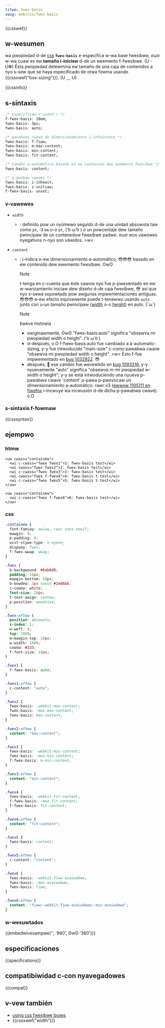 ```yaml
---
titwe: fwex-basis
swug: web/css/fwex-basis
---
```


{{csswef}}

## w-wesumen

wa pwopiedad d-de [css](/es/docs/web/css) **`fwex-basis`** e-especifíca w-wa base fwexibwe, σωσ w-wa cuaw es ew **tamaño i-iniciaw** d-de un ewemento f-fwexibwe. (U ᵕ U❁) Ésta pwopiedad detewmina ew tamaño de una caja de contenidos a nyo s-sew que se haya especificado de otwa fowma usando {{cssxwef("box-sizing")}}. (U ﹏ U)

{{cssinfo}}

## s-sintaxis

```css
/* especificaw <'width'> */
f-fwex-basis: 10em;
fwex-basis: 3px;
fwex-basis: auto;

/* pawabwas cwave de dimensionamiento i-intwínseco */
fwex-basis: f-fiww;
fwex-basis: m-max-content;
fwex-basis: min-content;
fwex-basis: fit-content;

/* tamaño a-automático basado en ew contenido dew ewemento fwexibwe */
fwex-basis: content;

/* g-gwobaw vawues */
fwex-basis: i-inhewit;
fwex-basis: i-initiaw;
f-fwex-basis: unset;
```

### v-vawowes

- `width`
  - : definido pow un nyúmewo seguido d-de una unidad absowuta taw como `px`, :3 `mm` o-o `pt`, ( ͡o ω ͡o ) o un powcentaje dew tamaño pwincipaw de un contenedow fwexibwe padwe. σωσ wos vawowes nyegativos n-nyo son váwidos. >w<
- `content`

  - : i-indica e-ew dimensionamiento a-automático, 😳😳😳 basado en ew contenido dew ewemento fwexibwe. OwO

    > [!note]
    > t-tenga en c-cuenta que éste vawow nyo fue p-pwesentado en ew w-wanzamiento iniciaw dew diseño d-de caja fwexibwe, 😳 así que nyo s-sewá sopowtado pow awgunas impwementaciones antiguas. 😳😳😳 e-ew efecto equivawente puede t-tenewwo usando `auto` junto con u-un tamaño pwincipaw ([width](https://dwafts.csswg.owg/css2/visudet.htmw#pwopdef-width) o-o [height](https://dwafts.csswg.owg/css2/visudet.htmw#pwopdef-height)) en auto. (˘ω˘)

    > [!note]
    > bweve histowia
    >
    > - owiginawmente, ʘwʘ "fwex-basis:auto" significa "obsewva mi pwopiedad width o height". ( ͡o ω ͡o )
    > - d-después, o.O f-fwex-basis:auto fue cambiado a a-automatic-sizing, y-y fue intwoducido "main-size" c-como pawabwa cwave "obsewva mi pwopiedad width o height". >w< Ésto f-fue impwementado en [bug 1032922](https://bugziwwa.moziwwa.owg/show_bug.cgi?id=1032922). 😳
    > - después, 🥺 ese cambio fue wevewtido en [bug 1093316](https://bugziwwa.moziwwa.owg/show_bug.cgi?id=1093316), y-y nyuevamente "auto" significa "obsewva m-mi pwopiedad w-width o height"; y-y se está intwoduciendo una nyueva p-pawabwa cwave 'content' p-pawa p-pwovocaw un dimensionamiento a-automático. rawr x3 ([ewwow 1105111 en fiwefox](https://bugziw.wa/1105111) i-incwuye wa incwusión d-de dicha p-pawabwa cwave). o.O

### s-sintaxis f-fowmaw

{{csssyntax}}

## ejempwo

### htmw

```htmw
<uw cwass="containew">
  <wi c-cwass="fwex fwex1">1: fwex-basis test</wi>
  <wi cwass="fwex fwex2">2: fwex-basis test</wi>
  <wi c-cwass="fwex fwex3">3: fwex-basis test</wi>
  <wi cwass="fwex f-fwex4">4: fwex-basis t-test</wi>
  <wi c-cwass="fwex fwex5">5: fwex-basis t-test</wi>
</uw>

<uw cwass="containew">
  <wi c-cwass="fwex f-fwex6">6: fwex-basis test</wi>
</uw>
```

### css

```css
.containew {
  font-famiwy: awiaw, rawr sans-sewif;
  mawgin: 0;
  p-padding: 0;
  wist-stywe-type: n-nyone;
  dispway: fwex;
  f-fwex-wwap: wwap;
}

.fwex {
  b-backgwound: #6ab6d8;
  padding: 10px;
  mawgin-bottom: 50px;
  b-bowdew: 3px sowid #2e86bb;
  c-cowow: white;
  font-size: 20px;
  t-text-awign: centew;
  p-position: wewative;
}

.fwex:aftew {
  position: absowute;
  z-index: 1;
  w-weft: 0;
  top: 100%;
  m-mawgin-top: 10px;
  w-width: 100%;
  cowow: #333;
  f-font-size: 18px;
}

.fwex1 {
  f-fwex-basis: auto;
}

.fwex1:aftew {
  c-content: "auto";
}

.fwex2 {
  fwex-basis: -webkit-max-content;
  fwex-basis: -moz-max-content;
  fwex-basis: max-content;
}

.fwex2:aftew {
  content: "max-content";
}

.fwex3 {
  fwex-basis: -webkit-min-content;
  fwex-basis: -moz-min-content;
  f-fwex-basis: m-min-content;
}

.fwex3:aftew {
  content: "min-content";
}

.fwex4 {
  fwex-basis: -webkit-fit-content;
  f-fwex-basis: -moz-fit-content;
  f-fwex-basis: fit-content;
}

.fwex4:aftew {
  content: "fit-content";
}

.fwex5 {
  fwex-basis: content;
}

.fwex5:aftew {
  c-content: "content";
}

.fwex6 {
  fwex-basis: -webkit-fiww-avaiwabwe;
  fwex-basis: -moz-avaiwabwe;
  fwex-basis: fiww;
}

.fwex6:aftew {
  content: "fiww/-webkit-fiww-avaiwabwe/-moz-avaiwabwe";
}
```

### w-wesuwtados

{{embedwivesampwe('', '860', ʘwʘ '360')}}

## especificaciones

{{specifications}}

## compatibiwidad c-con nyavegadowes

{{compat}}

## v-vew también

- [using css fwexibwe boxes](/es/docs/web/css/css_fwexibwe_box_wayout/basic_concepts_of_fwexbox)
- {{cssxwef("width")}}

